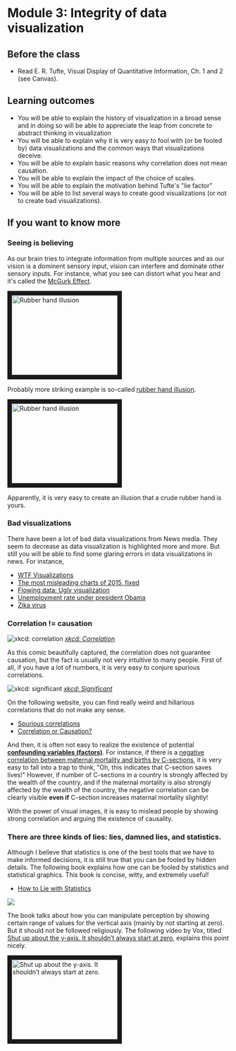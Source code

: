 # Module 3: Integrity of data visualization
## Before the class

- Read E. R. Tufte, Visual Display of Quantitative Information, Ch. 1 and 2 (see Canvas). 

## Learning outcomes 

- You will be able to explain the history of visualization in a broad sense and in doing so will be able to appreciate the leap from concrete to abstract thinking in visualization
- You will be able to explain why it is very easy to fool with (or be fooled by) data visualizations and the common ways that visualizations deceive. 
- You will be able to explain basic reasons why correlation does not mean causation. 
- You will be able to explain the impact of the choice of scales. 
- You will be able to explain the motivation behind Tufte's "lie factor"
- You will be able to list several ways to create good visualizations (or not to create bad visualizations). 

## If you want to know more

### Seeing is believing

As our brain tries to integrate information from multiple sources and as our
vision is a dominent sensory input, vision can interfere and dominate other
sensory inputs. For instance, what you see can distort what you hear and it's
called the [McGurk Effect](https://en.wikipedia.org/wiki/McGurk_effect).

<a href="http://www.youtube.com/watch?feature=player_embedded&v=G-lN8vWm3m0" target="_blank"><img src="http://img.youtube.com/vi/G-lN8vWm3m0/0.jpg" alt="Rubber hand illusion" width="240" height="180" border="10" /></a>

Probably more striking example is so-called [rubber hand
illusion](https://www.youtube.com/watch?v=sxwn1w7MJvk). 

<a href="http://www.youtube.com/watch?feature=player_embedded&v=sxwn1w7MJvk
" target="_blank"><img src="http://img.youtube.com/vi/sxwn1w7MJvk/0.jpg" 
alt="Rubber hand illusion" width="240" height="180" border="10" /></a>

Apparently, it is very easy to create an illusion that a crude rubber hand is yours. 

### Bad visualizations

There have been a lot of bad data visualizations from News media. They seem to decrease as data visualization is highlighted more and more. But still you will be able to find some glaring errors in data visualizations in news. For instance, 

- [WTF Visualizations](http://viz.wtf/) 
- [The most misleading charts of 2015, fixed](http://qz.com/580859/the-most-misleading-charts-of-2015-fixed/)
- [Flowing data: Ugly visualization](http://flowingdata.com/category/visualization/ugly-visualization/)
- [Unemployment rate under president Obama](http://flowingdata.com/2011/12/12/fox-news-still-makes-awesome-charts/)
- [Zika virus](https://twitter.com/NickatFP/status/765035980759797760/photo/1)

### Correlation != causation

![xkcd: correlation](https://imgs.xkcd.com/comics/correlation.png)
*[xkcd: Correlation](https://xkcd.com/552/)*

As this comic beautifully captured, the correlation does not guarantee causation, but the fact is usually not very intuitive to many people. First of all, if you have a lot of numbers, it is very easy to conjure spurious correlations. 

![xkcd: significant](https://imgs.xkcd.com/comics/significant.png)
*[xkcd: Significant](https://xkcd.com/882/)*

On the following website, you can find really weird and hillarious correlations that do not make any sense. 

- [Spurious correlations](http://www.tylervigen.com/spurious-correlations) 
- [Correlation or Causation?](http://www.bloomberg.com/bw/magazine/correlation-or-causation-12012011-gfx.html)

And then, it is often not easy to realize the existence of potential **[confounding variables (factors)](https://en.wikipedia.org/wiki/Confounding)**. For instance, if there is a [negative correlation between maternal mortality and births by C-sections](http://www.economist.com/blogs/graphicdetail/2015/08/daily-chart-2), it is very easy to fall into a trap to think, "Oh, this indicates that C-section saves lives!" However, if number of C-sections in a country is strongly affected by the wealth of the country, and if the maternal mortality is also strongly affected by the wealth of the country, the negative correlation can be clearly visible **even if** C-section increases maternal mortality slightly! 

With the power of visual images, it is easy to mislead people by showing strong correlation and arguing the existence of causality. 

### There are three kinds of lies: lies, damned lies, and statistics.

Although I believe that statistics is one of the best tools that we have to make informed decisions, it is still true that you can be fooled by hidden details. The following book explains how one can be fooled by statistics and statistical graphics. This book is concise, witty, and extremely useful!  

- [How to Lie with Statistics](http://www.amazon.com/How-Lie-Statistics-Darrell-Huff/dp/0393310728)

![](https://user-images.githubusercontent.com/20843596/133619037-e827b3d6-4914-4e12-b30e-9030d03d1b88.jpg)

The book talks about how you can manipulate perception by showing certain range of values for the vertical axis (mainly by not starting at zero). But it should not be followed religiously. The following video by Vox, titled [Shut up about the y-axis. It shouldn’t always start at zero](https://youtu.be/14VYnFhBKcY), explains this point nicely.

<a href="http://www.youtube.com/watch?feature=player_embedded&v=14VYnFhBKcY
" target="_blank"><img src="http://img.youtube.com/vi/14VYnFhBKcY/0.jpg" 
alt="Shut up about the y-axis. It shouldn’t always start at zero." width="240" height="180" border="10" /></a>


